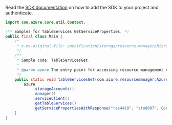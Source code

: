 Read the [SDK documentation](https://github.com/Azure/azure-sdk-for-java/blob/azure-resourcemanager_2.12.0/sdk/resourcemanager/azure-resourcemanager/README.md) on how to add the SDK to your project and authenticate.

```java
import com.azure.core.util.Context;

/** Samples for TableServices GetServiceProperties. */
public final class Main {
    /*
     * x-ms-original-file: specification/storage/resource-manager/Microsoft.Storage/stable/2021-08-01/examples/TableServicesGet.json
     */
    /**
     * Sample code: TableServicesGet.
     *
     * @param azure The entry point for accessing resource management APIs in Azure.
     */
    public static void tableServicesGet(com.azure.resourcemanager.AzureResourceManager azure) {
        azure
            .storageAccounts()
            .manager()
            .serviceClient()
            .getTableServices()
            .getServicePropertiesWithResponse("res4410", "sto8607", Context.NONE);
    }
}
```
